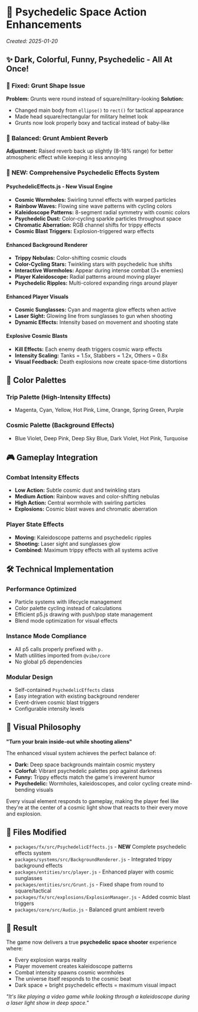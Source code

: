 # 🌌 Psychedelic Space Action Enhancements

*Created: 2025-01-20*

## ✨ Dark, Colorful, Funny, Psychedelic - All At Once!

### 🎯 **Fixed: Grunt Shape Issue**
**Problem:** Grunts were round instead of square/military-looking
**Solution:** 
- Changed main body from `ellipse()` to `rect()` for tactical appearance
- Made head square/rectangular for military helmet look
- Grunts now look properly boxy and tactical instead of baby-like

### 🎵 **Balanced: Grunt Ambient Reverb**
**Adjustment:** Raised reverb back up slightly (8-18% range) for better atmospheric effect while keeping it less annoying

### 🚀 **NEW: Comprehensive Psychedelic Effects System**

#### **PsychedelicEffects.js** - New Visual Engine
- **Cosmic Wormholes:** Swirling tunnel effects with warped particles
- **Rainbow Waves:** Flowing sine wave patterns with cycling colors  
- **Kaleidoscope Patterns:** 8-segment radial symmetry with cosmic colors
- **Psychedelic Dust:** Color-cycling sparkle particles throughout space
- **Chromatic Aberration:** RGB channel shifts for trippy effects
- **Cosmic Blast Triggers:** Explosion-triggered warp effects

#### **Enhanced Background Renderer**
- **Trippy Nebulas:** Color-shifting cosmic clouds
- **Color-Cycling Stars:** Twinkling stars with psychedelic hue shifts
- **Interactive Wormholes:** Appear during intense combat (3+ enemies)
- **Player Kaleidoscope:** Radial patterns around moving player
- **Psychedelic Ripples:** Multi-colored expanding rings around player

#### **Enhanced Player Visuals**
- **Cosmic Sunglasses:** Cyan and magenta glow effects when active
- **Laser Sight:** Glowing line from sunglasses to gun when shooting
- **Dynamic Effects:** Intensity based on movement and shooting state

#### **Explosive Cosmic Blasts**
- **Kill Effects:** Each enemy death triggers cosmic warp effects
- **Intensity Scaling:** Tanks = 1.5x, Stabbers = 1.2x, Others = 0.8x
- **Visual Feedback:** Death explosions now create space-time distortions

## 🎨 Color Palettes

### **Trip Palette** (High-Intensity Effects)
- Magenta, Cyan, Yellow, Hot Pink, Lime, Orange, Spring Green, Purple

### **Cosmic Palette** (Background Effects)  
- Blue Violet, Deep Pink, Deep Sky Blue, Dark Violet, Hot Pink, Turquoise

## 🎮 Gameplay Integration

### **Combat Intensity Effects**
- **Low Action:** Subtle cosmic dust and twinkling stars
- **Medium Action:** Rainbow waves and color-shifting nebulas
- **High Action:** Central wormhole with swirling particles
- **Explosions:** Cosmic blast waves and chromatic aberration

### **Player State Effects**
- **Moving:** Kaleidoscope patterns and psychedelic ripples
- **Shooting:** Laser sight and sunglasses glow
- **Combined:** Maximum trippy effects with all systems active

## 🛠️ Technical Implementation

### **Performance Optimized**
- Particle systems with lifecycle management
- Color palette cycling instead of calculations
- Efficient p5.js drawing with push/pop state management
- Blend mode optimization for visual effects

### **Instance Mode Compliance**
- All p5 calls properly prefixed with `p.`
- Math utilities imported from `@vibe/core`
- No global p5 dependencies

### **Modular Design**
- Self-contained `PsychedelicEffects` class
- Easy integration with existing background renderer
- Event-driven cosmic blast triggers
- Configurable intensity levels

## 🌈 Visual Philosophy

**"Turn your brain inside-out while shooting aliens"**

The enhanced visual system achieves the perfect balance of:
- **Dark:** Deep space backgrounds maintain cosmic mystery
- **Colorful:** Vibrant psychedelic palettes pop against darkness  
- **Funny:** Trippy effects match the game's irreverent humor
- **Psychedelic:** Wormholes, kaleidoscopes, and color cycling create mind-bending visuals

Every visual element responds to gameplay, making the player feel like they're at the center of a cosmic light show that reacts to their every move and explosion.

## 📁 Files Modified

- `packages/fx/src/PsychedelicEffects.js` - **NEW** Complete psychedelic effects system
- `packages/systems/src/BackgroundRenderer.js` - Integrated trippy background effects
- `packages/entities/src/player.js` - Enhanced player with cosmic sunglasses
- `packages/entities/src/Grunt.js` - Fixed shape from round to square/tactical
- `packages/fx/src/explosions/ExplosionManager.js` - Added cosmic blast triggers
- `packages/core/src/Audio.js` - Balanced grunt ambient reverb

## 🎯 Result

The game now delivers a true **psychedelic space shooter** experience where:
- Every explosion warps reality
- Player movement creates kaleidoscope patterns
- Combat intensity spawns cosmic wormholes
- The universe itself responds to the cosmic beat
- Dark space + bright psychedelic effects = maximum visual impact

*"It's like playing a video game while looking through a kaleidoscope during a laser light show in deep space."*